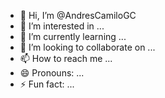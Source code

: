 - 👋 Hi, I’m @AndresCamiloGC
- 👀 I’m interested in ...
- 🌱 I’m currently learning ...
- 💞️ I’m looking to collaborate on ...
- 📫 How to reach me ...
- 😄 Pronouns: ...
- ⚡ Fun fact: ...

<!---
AndresCamiloGC/AndresCamiloGC is a ✨ special ✨ repository because its `README.md` (this file) appears on your GitHub profile.
You can click the Preview link to take a look at your changes.
--->
